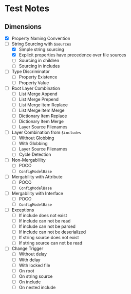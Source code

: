 # Test Notes

## Dimensions

- [X] Property Naming Convention
- [ ] String Sourcing with `$sources`
    + [X] Simple string sourcing
    + [X] Explicit properties have precedence over file sources
    + [ ] Sourcing in children
    + [ ] Sourcing in includes
- [ ] Type Discriminator
    + [ ] Property Existence
    + [ ] Property Value
- [ ] Root Layer Combination
    + [ ] List Merge Append
    + [ ] List Merge Prepend
    + [ ] List Merge Item Replace
    + [ ] List Merge Item Merge
    + [ ] Dictionary Item Replace
    + [ ] Dictionary Item Merge
    + [ ] Layer Source Filenames
- [ ] Layer Combination from `$includes`
    + [ ] Without Globbing
    + [ ] With Globbing
    + [ ] Layer Source Filenames
    + [ ] Cycle Detection
- [ ] Non-Mergablility
    + [ ] POCO
    + [ ] `ConfigModelBase`
- [ ] Mergability with Attribute
    + [ ] POCO
    + [ ] `ConfigModelBase`
- [ ] Mergability with Interface
    + [ ] POCO
    + [ ] `ConfigModelBase`
- [ ] Exceptions
    + [ ] If include does not exist
    + [ ] If include can not be read
    + [ ] If include can not be parsed
    + [ ] If include can not be deserialized
    + [ ] If string source does not exist
    + [ ] If string source can not be read
- [ ] Change Trigger
    + [ ] Without delay
    + [ ] With delay
    + [ ] With locked file
    + [ ] On root
    + [ ] On string source
    + [ ] On include
    + [ ] On nested include
